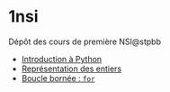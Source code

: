 # 1nsi
Dépôt des cours de première NSI@stpbb

* [Introduction à Python](https://github.com/thfruchart/1nsi/tree/main/01)
* [Représentation des entiers](https://github.com/thfruchart/1nsi/tree/main/19)
* [Boucle bornée : `for`](https://github.com/thfruchart/1nsi/tree/main/02)
